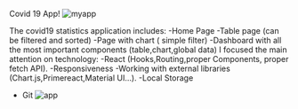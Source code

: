 Covid 19 App!
![myapp](https://user-images.githubusercontent.com/121553780/234425243-746bfa07-be55-4ecf-8195-5ebe9aff5326.JPG)

The covid19 statistics application includes:
-Home Page
-Table page (can be filtered and sorted)
-Page with chart ( simple filter)
-Dashboard with all the most important components (table,chart,global data)
I focused the main attention on technology:
-React (Hooks,Routing,proper Components, proper fetch API).
-Responsiveness
-Working with external libraries (Chart.js,Primereact,Material UI...).
-Local Storage
- Git
![app](https://user-images.githubusercontent.com/121553780/234425793-db8fc7b0-46e2-4f82-80ab-f637d0f5aa31.JPG)
